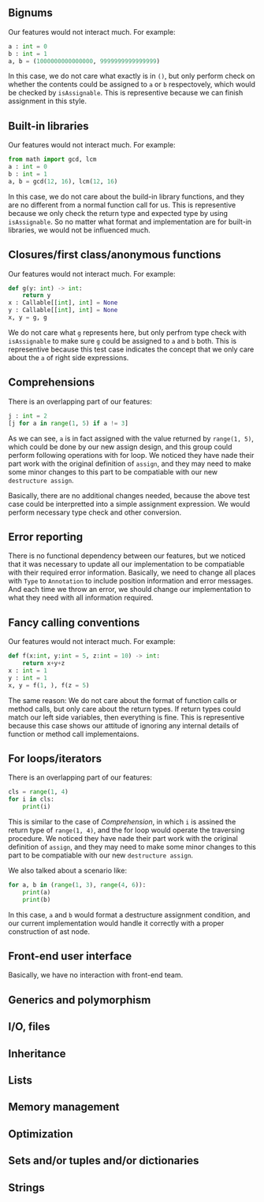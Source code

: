 ## Bignums
Our features would not interact much. For example:
```Python
a : int = 0
b : int = 1
a, b = (1000000000000000, 9999999999999999)
```
In this case, we do not care what exactly is in `()`, but only perform check on whether the contents could be assigned to `a` or `b` respectovely, which would be checked by `isAssignable`. This is representive because we can finish assignment in this style.

## Built-in libraries
Our features would not interact much. For example:
```Python
from math import gcd, lcm
a : int = 0
b : int = 1
a, b = gcd(12, 16), lcm(12, 16)
```
In this case, we do not care about the build-in library functions, and they are no different from a normal function call for us. This is representive because we only check the return type and expected type by using `isAssignable`. So no matter what format and implementation are for built-in libraries, we would not be influenced much.

## Closures/first class/anonymous functions
Our features would not interact much. For example:
```Python
def g(y: int) -> int:
    return y
x : Callable[[int], int] = None
y : Callable[[int], int] = None
x, y = g, g
```
We do not care what `g` represents here, but only perfrom type check with `isAssignable` to make sure `g` could be assigned to `a` and `b` both. This is representive because this test case indicates the concept that we only care about the `a` of right side expressions.

## Comprehensions
There is an overlapping part of our features:
```Python
j : int = 2
[j for a in range(1, 5) if a != 3]
```
As we can see, `a` is in fact assigned with the value returned by `range(1, 5)`, which could be done by our new assign design, and this group could perform following operations with for loop. We noticed they have nade their part work with the original definition of `assign`, and they may need to make some minor changes to this part to be compatiable with our new `destructure assign`. 

Basically, there are no additional changes needed, because the above test case could be interpretted into a simple assignment expression. We would perform necessary type check and other conversion.

## Error reporting
There is no functional dependency between our features, but we noticed that it was necessary to update all our implementation to be compatiable with their required error information. Basically, we need to change all places with `Type` to `Annotation` to include position information and error messages. And each time we throw an error, we should change our implementation to what they need with all information required.

## Fancy calling conventions
Our features would not interact much. For example:
```Python
def f(x:int, y:int = 5, z:int = 10) -> int:
    return x+y+z
x : int = 1
y : int = 1
x, y = f(1, ), f(z = 5)
```
The same reason: We do not care about the format of function calls or method calls, but only care about the return types. If return types could match our left side variables, then everything is fine. This is representive because this case shows our attitude of ignoring any internal details of function or method call implementaions.

## For loops/iterators
There is an overlapping part of our features:
```Python
cls = range(1, 4)
for i in cls:
    print(i)
```
This is similar to the case of *Comprehension*, in which `i` is assined the return type of `range(1, 4)`, and the for loop would operate the traversing procedure. We noticed they have nade their part work with the original definition of `assign`, and they may need to make some minor changes to this part to be compatiable with our new `destructure assign`. 

We also talked about a scenario like:
```Python
for a, b in (range(1, 3), range(4, 6)):
    print(a)
    print(b)
```
In this case, `a` and `b` would format a destructure assignment condition, and our current implementation would handle it correctly with a proper construction of ast node.

## Front-end user interface
Basically, we have no interaction with front-end team.

## Generics and polymorphism

## I/O, files

## Inheritance

## Lists

## Memory management

## Optimization

## Sets and/or tuples and/or dictionaries

## Strings